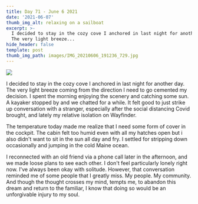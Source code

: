 ```yaml
---
title: Day 71 - June 6 2021
date: '2021-06-07'
thumb_img_alt: relaxing on a sailboat
excerpt: >-
  I decided to stay in the cozy cove I anchored in last night for another day.
  The very light breeze...
hide_header: false
template: post
thumb_img_path: images/IMG_20210606_191236_729.jpg
---
```

<img src="images/IMG_20210606_191236_729.jpg">

I decided to stay in the cozy cove I anchored in last night for another day. The very light breeze coming from the direction I need to go cemented my decision. I spent the morning enjoying the scenery and catching some sun. A kayaker stopped by and we chatted for a while. It felt good to just strike up conversation with a stranger, especially after the social distancing Covid brought, and lately my relative isolation on Wayfinder.

The temperature today made me realize that I need some form of cover in the cockpit. The cabin felt too humid even with all my hatches open but i also didn't want to sit in the sun all day and fry. I settled for stripping down occasionally and jumping in the cold Maine ocean.

I reconnected with an old friend via a phone call later in the afternoon, and we made loose plans to see each other. I don't feel particularly lonely right now. I've always been okay with solitude. However, that conversation reminded me of some people that I greatly miss. My people. My community. And though the thought crosses my mind, tempts me, to abandon this dream and return to the familiar, I know that doing so would be an unforgivable injury to my soul.
